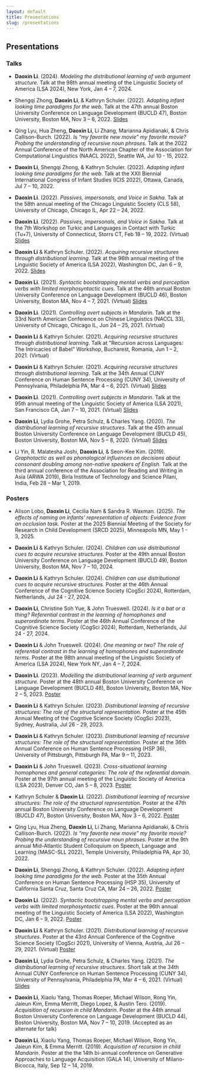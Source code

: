 ```yaml
---
layout: default
title: Presentations
slug: /presentations
---
```


## Presentations

### Talks

* **Daoxin Li**. (2024). *Modeling the distributional learning of verb argument structure*. Talk at the 98th annual meeting of the Linguistic Society of America (LSA 2024), New York, Jan 4 – 7, 2024.

* Shengqi Zhong, **Daoxin Li**, & Kathryn Schuler. (2022). *Adapting infant looking time paradigms for the web.* Talk at the 47th annual Boston University Conference on Language Development (BUCLD 47), Boston University, Boston MA, Nov 3 – 6, 2022. [Slides](assets/BUCLD47-152.pdf)

* Qing Lyu, Hua Zheng, **Daoxin Li**, Li Zhang, Marianna Apidianaki, & Chris Callison-Burch. (2022). *Is “my favorite new movie” my favorite movie? Probing the understanding of recursive noun phrases.* Talk at the 2022 Annual Conference of the North American Chapter of the Association for Computational Linguistics (NAACL 2022), Seattle WA, Jul 10 - 15, 2022.

* **Daoxin Li**, Shengqi Zhong, & Kathryn Schuler. (2022). *Adapting infant looking time paradigms for the web*. Talk at the XXII Biennial International Congress of Infant Studies (ICIS 2022), Ottawa, Canada, Jul 7 – 10, 2022.

* **Daoxin Li**. (2022). *Passives, impersonals, and Voice in Sakha*. Talk at the 58th annual meeting of the Chicago Linguistic Society (CLS 58), University of Chicago, Chicago IL, Apr 22 – 24, 2022.

* **Daoxin Li**. (2022). *Passives, impersonals, and Voice in Sakha.* Talk at the 7th Workshop on Turkic and Languages in Contact with Turkic (Tu+7), University of Connecticut, Storrs CT, Feb 18 – 19, 2022. (Virtual) [Slides](assets/Tu+7_talk.pdf)

* **Daoxin Li** & Kathryn Schuler. (2022). *Acquiring recursive structures through distributional learning*. Talk at the 96th annual meeting of the Linguistic Society of America (LSA 2022), Washington DC, Jan 6 – 9, 2022. [Slides](assets/LSA96_talk.pdf)

* **Daoxin Li**. (2021). *Syntactic bootstrapping mental verbs and perception verbs with limited morphosyntactic cues*. Talk at the 46th annual Boston University Conference on Language Development (BUCLD 46), Boston University, Boston MA, Nov 4 – 7, 2021. (Virtual) [Slides](assets/bucld46_237.pdf)

* **Daoxin Li**. (2021). *Controlling overt subjects in Mandarin*. Talk at the 33rd North American Conference on Chinese Linguistics (NACCL 33), University of Chicago, Chicago IL, Jun 24 – 25, 2021. (Virtual)

* **Daoxin Li** & Kathryn Schuler. (2021). *Acquiring recursive structures through distributional learning*. Talk at "Recursion across Languages: The Intricacies of Babel" Workshop, Bucharest, Romania, Jun 1 – 2, 2021. (Virtual)

* **Daoxin Li** & Kathryn Schuler. (2021). *Acquiring recursive structures through distributional learning*. Talk at the 34th Annual CUNY Conference on Human Sentence Processing (CUNY 34), University of Pennsylvania, Philadelphia PA, Mar 4 – 6, 2021. (Virtual) [Slides](assets/cuny34_250.pdf)

* **Daoxin Li**. (2021). *Controlling overt subjects in Mandarin*. Talk at the 95th annual meeting of the Linguistic Society of America (LSA 2021), San Francisco CA, Jan 7 – 10, 2021. (Virtual) [Slides](assets/lsa95_control.pdf)

* **Daoxin Li**, Lydia Grohe, Petra Schulz, & Charles Yang. (2020). *The distributional learning of recursive structures*. Talk at the 45th annual Boston University Conference on Language Development (BUCLD 45), Boston University, Boston MA, Nov 5 – 8, 2020. (Virtual) [Slides](assets/bucld45_156.pdf)

* Li Yin, R. Malatesha Joshi, **Daoxin Li**, & Seon-Kee Kim. (2019). *Graphotactic as well as phonological influences on decisions about consonant doubling among non-native speakers of English*. Talk at the third annual conference of the Association for Reading and Writing in Asia (ARWA 2019), Birla Institute of Technology and Science Pilani, India, Feb 28 – Mar 1, 2019.

### Posters

* Alison Lobo, **Daoxin Li**, Cecilia Nam & Sandra R. Waxman. (2025). *The effects of naming on infants' representation of objects: Evidence from an occlusion task.* Poster at the 2025 Biennial Meeting of the Society for Research in Child Development (SRCD 2025), Minneapolis MN, May 1 - 3, 2025.

* **Daoxin Li** & Kathryn Schuler. (2024). *Children can use distributional cues to acquire recursive structures.* Poster at the 49th annual Boston University Conference on Language Development (BUCLD 49), Boston University, Boston MA, Nov 7 – 10, 2024.

* **Daoxin Li** & Kathryn Schuler. (2024). *Children can use distributional cues to acquire recursive structures.* Poster at the 46th Annual Conference of the Cognitive Science Society (CogSci 2024), Rotterdam, Netherlands, Jul 24 - 27, 2024.

* **Daoxin Li**, Christine Soh Yue, & John Trueswell. (2024). *Is it a bat or a thing? Referential contrast in the learning of homophones and superordinate terms.* Poster at the 46th Annual Conference of the Cognitive Science Society (CogSci 2024), Rotterdam, Netherlands, Jul 24 - 27, 2024.

* **Daoxin Li** & John Trueswell. (2024). *One meaning or two? The role of referential contrast in the learning of homophones and superordinate terms.* Poster at the 98th annual meeting of the Linguistic Society of America (LSA 2024), New York NY, Jan 4 – 7, 2024.

* **Daoxin Li**. (2023). *Modelling the distributional learning of verb argument structure.* Poster at the 48th annual Boston University Conference on Language Development (BUCLD 48), Boston University, Boston MA, Nov 2 – 5, 2023. [Poster](assets/BUCLD48_205.pdf)

* **Daoxin Li** & Kathryn Schuler. (2023). *Distributional learning of recursive structures: The role of the structural representation.* Poster at the 45th Annual Meeting of the Cogntive Science Society (CogSci 2023), Sydney, Australia, Jul 26 - 29, 2023.

* **Daoxin Li** & Kathryn Schuler. (2023). *Distributional learning of recursive structures: The role of the structural representation.* Poster at the 36th Annual Conference on Human Sentence Processing (HSP 36), University of Pittsburgh, Pittsburgh PA, Mar 9 – 11, 2023.

* **Daoxin Li** & John Trueswell. (2023). *Cross-situational learning homophones and general categories: The role of the referential domain.* Poster at the 97th annual meeting of the Linguistic Society of America (LSA 2023), Denver CO, Jan 5 – 8, 2023. [Poster](assets/LSA97_poster.pdf)

* Kathryn Schuler & **Daoxin Li**. (2022). *Distributional learning of recursive structures: The role of the structural representation.* Poster at the 47th annual Boston University Conference on Language Development (BUCLD 47), Boston University, Boston MA, Nov 3 – 6, 2022. [Poster](assets/BUCLD47_389.pdf)

* Qing Lyu, Hua Zheng, **Daoxin Li**, Li Zhang, Marianna Apidianaki, & Chris Callison-Burch. (2022). *Is “my favorite new movie” my favorite movie? Probing the understanding of recursive noun phrases.* Poster at the 9th annual Mid-Atlantic Student Colloquium on Speech, Language and Learning (MASC-SLL 2022), Temple University, Philadelphia PA, Apr 30, 2022.

* **Daoxin Li**, Shengqi Zhong, & Kathryn Schuler. (2022). *Adapting infant looking time paradigms for the web*. Poster at the 35th Annual Conference on Human Sentence Processing (HSP 35), University of California Santa Cruz, Santa Cruz CA, Mar 24 – 26, 2022. [Poster](assets/hsp35_poster.pdf)

* **Daoxin Li**. (2022). *Syntactic bootstrapping mental verbs and perception verbs with limited morphosyntactic cues*. Poster at the 96th annual meeting of the Linguistic Society of America (LSA 2022), Washington DC, Jan 6 – 9, 2022. [Poster](assets/LSA96_poster.pdf)

* **Daoxin Li** & Kathryn Schuler. (2021). *Distributional learning of recursive structures*. Poster at the 43rd Annual Conference of the Cognitive Science Society (CogSci 2021), University of Vienna, Austria, Jul 26 – 29, 2021. (Virtual) [Poster](assets/cogsci21_1545.pdf)

* **Daoxin Li**, Lydia Grohe, Petra Schulz, & Charles Yang. (2021). *The distributional learning of recursive structures*. Short talk at the 34th Annual CUNY Conference on Human Sentence Processing (CUNY 34), University of Pennsylvania, Philadelphia PA, Mar 4 – 6, 2021. (Virtual) [Slides](assets/cuny34_259.pdf)

* **Daoxin Li**, Xiaolu Yang, Thomas Roeper, Michael Wilson, Rong Yin, Jaieun Kim, Emma Merritt, Diego Lopez, & Austin Tero. (2019). *Acquisition of recursion in child Mandarin*. Poster at the 44th annual Boston University Conference on Language Development (BUCLD 44), Boston University, Boston MA, Nov 7 – 10, 2019. (Accepted as an alternate for talk)

* **Daoxin Li**, Xiaolu Yang, Thomas Roeper, Michael Wilson, Rong Yin, Jaieun Kim, & Emma Merritt. (2019). *Acquisition of recursion in child Mandarin*. Poster at the the 14th bi-annual conference on Generative Approaches to Language Acquisition (GALA 14), University of Milano-Bicocca, Italy, Sep 12 – 14, 2019.

<br />
<br />
